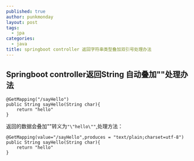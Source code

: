 ```yaml
---
published: true
author: punkmonday
layout: post
tags:
  - jpa
categories:
  - java
title: springboot controller 返回字符串类型叠加双引号处理办法
---
```

## Springboot controller返回String 自动叠加""处理办法

```
@GetMapping("/sayHello")
public String sayHello(String char){
	return "hello"
}
```

返回的数据会叠加""转义为`"\"hello\""`,处理方法：

```
@GetMapping(value="/sayHello",produces = "text/plain;charset=utf-8")
public String sayHello(String char){
	return "hello"
}
```
